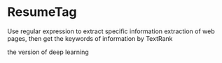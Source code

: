 # ResumeTag
Use regular expression to extract specific information extraction of web pages, then get the keywords of information by TextRank

the version of deep learning
